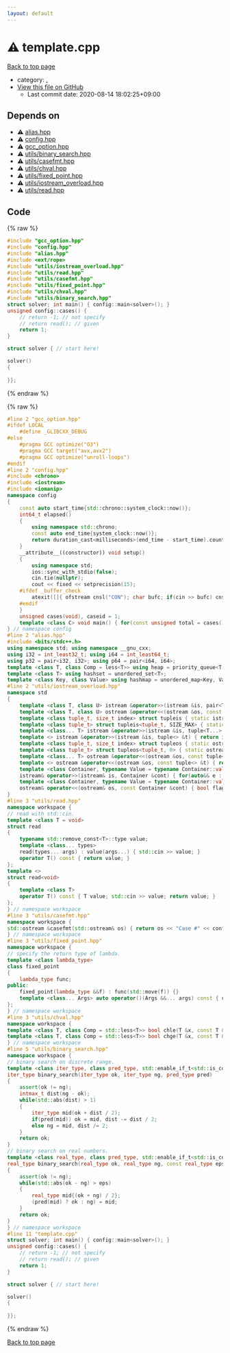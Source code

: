 ```yaml
---
layout: default
---
```


<!-- mathjax config similar to math.stackexchange -->
<script type="text/javascript" async
  src="https://cdnjs.cloudflare.com/ajax/libs/mathjax/2.7.5/MathJax.js?config=TeX-MML-AM_CHTML">
</script>
<script type="text/x-mathjax-config">
  MathJax.Hub.Config({
    TeX: { equationNumbers: { autoNumber: "AMS" }},
    tex2jax: {
      inlineMath: [ ['$','$'] ],
      processEscapes: true
    },
    "HTML-CSS": { matchFontHeight: false },
    displayAlign: "left",
    displayIndent: "2em"
  });
</script>

<script type="text/javascript" src="https://cdnjs.cloudflare.com/ajax/libs/jquery/3.4.1/jquery.min.js"></script>
<script src="https://cdn.jsdelivr.net/npm/jquery-balloon-js@1.1.2/jquery.balloon.min.js" integrity="sha256-ZEYs9VrgAeNuPvs15E39OsyOJaIkXEEt10fzxJ20+2I=" crossorigin="anonymous"></script>
<script type="text/javascript" src="../assets/js/copy-button.js"></script>
<link rel="stylesheet" href="../assets/css/copy-button.css" />


# :warning: template.cpp

<a href="../index.html">Back to top page</a>

* category: <a href="../index.html#5058f1af8388633f609cadb75a75dc9d">.</a>
* <a href="{{ site.github.repository_url }}/blob/master/template.cpp">View this file on GitHub</a>
    - Last commit date: 2020-08-14 18:02:25+09:00




## Depends on

* :warning: <a href="alias.hpp.html">alias.hpp</a>
* :warning: <a href="config.hpp.html">config.hpp</a>
* :warning: <a href="gcc_option.hpp.html">gcc_option.hpp</a>
* :warning: <a href="utils/binary_search.hpp.html">utils/binary_search.hpp</a>
* :warning: <a href="utils/casefmt.hpp.html">utils/casefmt.hpp</a>
* :warning: <a href="utils/chval.hpp.html">utils/chval.hpp</a>
* :warning: <a href="utils/fixed_point.hpp.html">utils/fixed_point.hpp</a>
* :warning: <a href="utils/iostream_overload.hpp.html">utils/iostream_overload.hpp</a>
* :warning: <a href="utils/read.hpp.html">utils/read.hpp</a>


## Code

<a id="unbundled"></a>
{% raw %}
```cpp
#include "gcc_option.hpp"
#include "config.hpp"
#include "alias.hpp"
#include <ext/rope>
#include "utils/iostream_overload.hpp"
#include "utils/read.hpp"
#include "utils/casefmt.hpp"
#include "utils/fixed_point.hpp"
#include "utils/chval.hpp"
#include "utils/binary_search.hpp"
struct solver; int main() { config::main<solver>(); }
unsigned config::cases() {
    // return -1; // not specify
    // return read(); // given
    return 1;
}

struct solver { // start here!

solver()
{
    
}};

```
{% endraw %}

<a id="bundled"></a>
{% raw %}
```cpp
#line 2 "gcc_option.hpp"
#ifdef LOCAL
    #define _GLIBCXX_DEBUG
#else
    #pragma GCC optimize("O3")
    #pragma GCC target("avx,avx2")
    #pragma GCC optimize("unroll-loops")
#endif
#line 2 "config.hpp"
#include <chrono>
#include <iostream>
#include <iomanip>
namespace config
{
    const auto start_time{std::chrono::system_clock::now()};
    int64_t elapsed()
    {
        using namespace std::chrono;
        const auto end_time{system_clock::now()};
        return duration_cast<milliseconds>(end_time - start_time).count();
    }
    __attribute__((constructor)) void setup()
    {
        using namespace std;
        ios::sync_with_stdio(false);
        cin.tie(nullptr);
        cout << fixed << setprecision(15);
    #ifdef _buffer_check
        atexit([]{ ofstream cnsl("CON"); char bufc; if(cin >> bufc) cnsl << "\n\033[1;35mwarning\033[0m: buffer not empty.\n\n"; });
    #endif
    }
    unsigned cases(void), caseid = 1;
    template <class C> void main() { for(const unsigned total = cases(); caseid <= total; ++caseid) C(); }
} // namespace config
#line 2 "alias.hpp"
#include <bits/stdc++.h>
using namespace std; using namespace __gnu_cxx;
using i32 = int_least32_t; using i64 = int_least64_t;
using p32 = pair<i32, i32>; using p64 = pair<i64, i64>;
template <class T, class Comp = less<T>> using heap = priority_queue<T, vector<T>, Comp>;
template <class T> using hashset = unordered_set<T>;
template <class Key, class Value> using hashmap = unordered_map<Key, Value>;
#line 2 "utils/iostream_overload.hpp"
namespace std
{
    template <class T, class U> istream &operator>>(istream &is, pair<T, U> &p) { return is >> p.first >> p.second; }
    template <class T, class U> ostream &operator<<(ostream &os, const pair<T, U> &p) { return os << p.first << ' ' << p.second; }
    template <class tuple_t, size_t index> struct tupleis { static istream &apply(istream &is, tuple_t &t) { tupleis<tuple_t, index - 1>::apply(is, t); return is >> get<index>(t); } };
    template <class tuple_t> struct tupleis<tuple_t, SIZE_MAX> { static istream &apply(istream &is, tuple_t &t) { return is; } };
    template <class... T> istream &operator>>(istream &is, tuple<T...> &t) { return tupleis<tuple<T...>, tuple_size<tuple<T...>>::value - 1>::apply(is, t); }
    template <> istream &operator>>(istream &is, tuple<> &t) { return is; }
    template <class tuple_t, size_t index> struct tupleos { static ostream &apply(ostream &os, const tuple_t &t) { tupleos<tuple_t, index - 1>::apply(os, t); return os << ' ' << get<index>(t); } };
    template <class tuple_t> struct tupleos<tuple_t, 0> { static ostream &apply(ostream &os, const tuple_t &t) { return os << get<0>(t); } };
    template <class... T> ostream &operator<<(ostream &os, const tuple<T...> &t) { return tupleos<tuple<T...>, tuple_size<tuple<T...>>::value - 1>::apply(os, t); }
    template <> ostream &operator<<(ostream &os, const tuple<> &t) { return os; }
    template <class Container, typename Value = typename Container::value_type, enable_if_t<!is_same<decay_t<Container>, string>::value, nullptr_t> = nullptr>
    istream& operator>>(istream& is, Container &cont) { for(auto&& e : cont) is >> e; return is; }
    template <class Container, typename Value = typename Container::value_type, enable_if_t<!is_same<decay_t<Container>, string>::value, nullptr_t> = nullptr>
    ostream& operator<<(ostream& os, const Container &cont) { bool flag = 1; for(auto&& e : cont) flag ? flag = 0 : (os << ' ', 0), os << e; return os; }
}
#line 3 "utils/read.hpp"
namespace workspace {
// read with std::cin.
template <class T = void>
struct read
{
    typename std::remove_const<T>::type value;
    template <class... types>
    read(types... args) : value(args...) { std::cin >> value; }
    operator T() const { return value; }
};
template <>
struct read<void>
{
    template <class T>
    operator T() const { T value; std::cin >> value; return value; }
};
} // namespace workspace
#line 3 "utils/casefmt.hpp"
namespace workspace {
std::ostream &casefmt(std::ostream& os) { return os << "Case #" << config::caseid << ": "; }
} // namespace workspace
#line 3 "utils/fixed_point.hpp"
namespace workspace {
// specify the return type of lambda.
template <class lambda_type>
class fixed_point
{
    lambda_type func;
public:
    fixed_point(lambda_type &&f) : func(std::move(f)) {}
    template <class... Args> auto operator()(Args &&... args) const { return func(*this, std::forward<Args>(args)...); }
};
} // namespace workspace
#line 3 "utils/chval.hpp"
namespace workspace {
template <class T, class Comp = std::less<T>> bool chle(T &x, const T &y, Comp comp = Comp()) { return comp(y, x) ? x = y, true : false; }
template <class T, class Comp = std::less<T>> bool chge(T &x, const T &y, Comp comp = Comp()) { return comp(x, y) ? x = y, true : false; }
} // namespace workspace
#line 5 "utils/binary_search.hpp"
namespace workspace {
// binary search on discrete range.
template <class iter_type, class pred_type, std::enable_if_t<std::is_convertible_v<std::invoke_result_t<pred_type, iter_type>, bool>, nullptr_t> = nullptr>
iter_type binary_search(iter_type ok, iter_type ng, pred_type pred)
{
    assert(ok != ng);
    intmax_t dist(ng - ok);
    while(std::abs(dist) > 1)
    {
        iter_type mid(ok + dist / 2);
        if(pred(mid)) ok = mid, dist -= dist / 2;
        else ng = mid, dist /= 2;
    }
    return ok;
}
// binary search on real numbers.
template <class real_type, class pred_type, std::enable_if_t<std::is_convertible_v<std::invoke_result_t<pred_type, real_type>, bool>, nullptr_t> = nullptr>
real_type binary_search(real_type ok, real_type ng, const real_type eps, pred_type pred)
{
    assert(ok != ng);
    while(std::abs(ok - ng) > eps)
    {
        real_type mid{(ok + ng) / 2};
        (pred(mid) ? ok : ng) = mid;
    }
    return ok;
}
} // namespace workspace
#line 11 "template.cpp"
struct solver; int main() { config::main<solver>(); }
unsigned config::cases() {
    // return -1; // not specify
    // return read(); // given
    return 1;
}

struct solver { // start here!

solver()
{
    
}};

```
{% endraw %}

<a href="../index.html">Back to top page</a>

